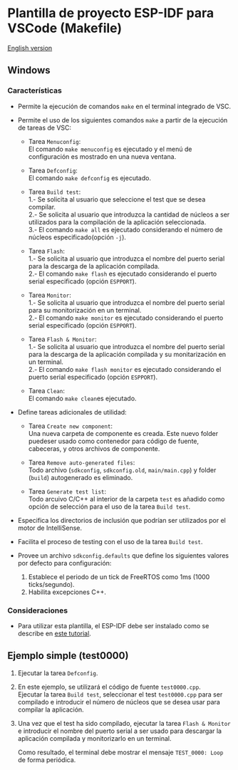 <!-- TODO -->
<!-- TODO DOCUMENTAR SELECCIÓN DE HILOS -->

# **Plantilla de proyecto ESP-IDF para VSCode (Makefile)**

[English version](https://github.com/mr-verdant-13/esp-idf-vscode-makefile-template/blob/v1.0.0/README.md)

## **Windows**

### **Características**

- Permite la ejecución de comandos `make` en el terminal integrado de VSC.

- Permite el uso de los siguientes comandos `make` a partir de la ejecución de tareas de VSC:

    - Tarea `Menuconfig`:\
        El comando `make menuconfig` es ejecutado y el menú de configuración es mostrado en una nueva ventana.

    - Tarea `Defconfig`:\
        El comando `make defconfig` es ejecutado.

    - Tarea `Build test`:\
        1.- Se solicita al usuario que seleccione el test que se desea compilar.\
        2.- Se solicita al usuario que introduzca la cantidad de núcleos  a ser utilizados para la compilación de la aplicación seleccionada.\
        3.- El comando `make all` es ejecutado considerando el número de núcleos especificado(opción `-j`).
    
    - Tarea `Flash`:\
        1.- Se solicita al usuario que introduzca el nombre del puerto serial para la descarga de la aplicación compilada.\
        2.- El comando `make flash` es ejecutado considerando el puerto serial especificado (opción `ESPPORT`).

    - Tarea `Monitor`:\
        1.- Se solicita al usuario que introduzca el nombre del puerto serial para su monitorización en un terminal.\
        2.- El comando `make monitor` es ejecutado considerando el puerto serial especificado (opción `ESPPORT`).

    - Tarea `Flash & Monitor`:\
        1.- Se solicita al usuario que introduzca el nombre del puerto serial para la descarga de la aplicación compilada y su monitarización en un terminal.\
        2.- El comando `make flash monitor` es ejecutado considerando el puerto serial especificado (opción `ESPPORT`).

    - Tarea `Clean`:\
        El comando `make clean`es ejecutado.

- Define tareas adicionales de utilidad:

    - Tarea `Create new component`:\
        Una nueva carpeta de componente es creada. Este nuevo folder puedeser usado como contenedor para código de fuente, cabeceras, y otros archivos de componente.

    - Tarea `Remove auto-generated files`:\
        Todo archivo (`sdkconfig`, `sdkconfig.old`, `main/main.cpp`) y folder (`build`) autogenerado es eliminado.

    - Tarea `Generate test list`:\
        Todo arcuivo C/C++ al interior de la carpeta `test` es añadido como opción de selección para el uso de la tarea `Build test`.

- Especifica los directorios de inclusión que podrían ser utilizados por el motor de IntelliSense.

- Facilita el proceso de testing con el uso de la tarea `Build test`.

- Provee un archivo `sdkconfig.defaults` que define los siguientes valores por defecto para configuración:
    1. Establece el periodo de un tick de FreeRTOS como 1ms (1000 ticks/segundo).
    2. Habilita excepciones C++.

### **Consideraciones**

- Para utilizar esta plantilla, el ESP-IDF debe ser instalado como se describe en [este tutorial](https://github.com/mr-verdant-13/esp-idf-instructions/blob/master/LEAME.md).

## **Ejemplo simple (test0000)**

1. Ejecutar la tarea `Defconfig`.

2. En este ejemplo, se utilizará el código de fuente `test0000.cpp`.\
   Ejecutar la tarea `Build test`, seleccionar el test `test0000.cpp` para ser compilado e introducir el número de núcleos que se desea usar para compilar la aplicación.

3. Una vez que el test ha sido compilado, ejecutar la tarea `Flash & Monitor` e introducir el nombre del puerto serial a ser usado para descargar la aplicación compilada y monitorizarlo en un terminal.

    Como resultado, el terminal debe mostrar el mensaje `TEST_0000: Loop` de forma periódica.
